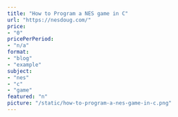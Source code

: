 ```yaml
---
title: "How to Program a NES game in C"
url: "https://nesdoug.com/"
price: 
- "0"
pricePerPeriod: 
- "n/a"
format: 
- "blog"
- "example"
subject: 
- "nes"
- "c"
- "game"
featured: "n"
picture: "/static/how-to-program-a-nes-game-in-c.png"
---
```

